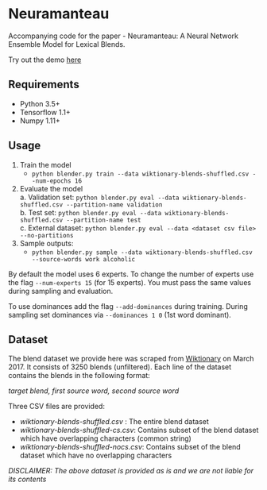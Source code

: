 # Neuramanteau
Accompanying code for the paper -  Neuramanteau: A Neural Network Ensemble Model for Lexical Blends.

Try out the demo [here](https://neuroblender.herokuapp.com)

## Requirements
* Python 3.5+
* Tensorflow 1.1+
* Numpy 1.11+

## Usage
1. Train the model  
    * `python blender.py train --data wiktionary-blends-shuffled.csv --num-epochs 16`
2. Evaluate the model  
    a. Validation set:  `python blender.py eval --data wiktionary-blends-shuffled.csv --partition-name validation`  
    b. Test set:  `python blender.py eval --data wiktionary-blends-shuffled.csv --partition-name test`  
    c. External dataset:  `python blender.py eval --data <dataset csv file> --no-partitions`  
3. Sample outputs:  
    * `python blender.py sample --data wiktionary-blends-shuffled.csv --source-words work alcoholic`
    
By default the model uses 6 experts. To change the number of experts use the flag `--num-experts 15` (for 15 experts). You must pass the same values during sampling and evaluation.

To use dominances add the flag `--add-dominances` during training. During sampling set dominances via `--dominances 1 0` (1st word dominant).

## Dataset
The blend dataset we provide here was scraped from [Wiktionary](https://en.wiktionary.org/wiki/Category:English_blends) on March 2017. It consists of 3250 blends (unfiltered). Each line of the dataset contains the blends in the following format:

*target blend, first source word, second source word*

  
Three CSV files are provided:
* *wiktionary-blends-shuffled.csv* : The entire blend dataset
* *wiktionary-blends-shuffled-cs.csv*: Contains subset of the blend dataset which have overlapping characters (common string)
* *wiktionary-blends-shuffled-nocs.csv*: Contains subset of the blend dataset which have no overlapping characters

*DISCLAIMER: The above dataset is provided as is and we are not liable for its contents* 
